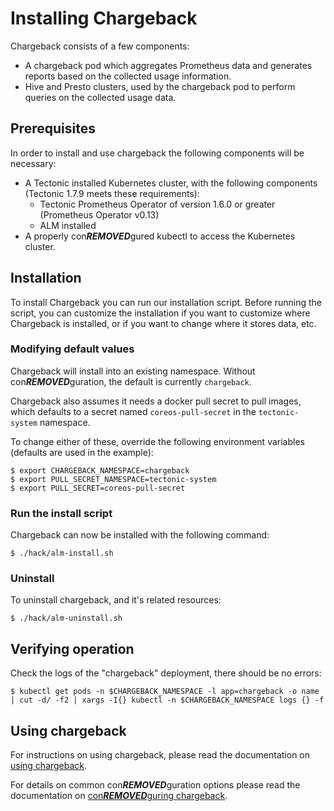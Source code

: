 # Installing Chargeback

Chargeback consists of a few components:

- A chargeback pod which aggregates Prometheus data and generates reports based
  on the collected usage information.
- Hive and Presto clusters, used by the chargeback pod to perform queries on the
  collected usage data.

## Prerequisites

In order to install and use chargeback the following components will be
necessary:

- A Tectonic installed Kubernetes cluster, with the following components
  (Tectonic 1.7.9 meets these requirements):
  - Tectonic Prometheus Operator of version 1.6.0 or greater (Prometheus
    Operator v0.13)
  - ALM installed
- A properly con***REMOVED***gured kubectl to access the Kubernetes cluster.

## Installation

To install Chargeback you can run our installation script.
Before running the script, you can customize the installation if you want to
customize where Chargeback is installed, or if you want to change where it
stores data, etc.

### Modifying default values

Chargeback will install into an existing namespace. Without con***REMOVED***guration, the
default is currently `chargeback`.

Chargeback also assumes it needs a docker pull secret to pull images, which
defaults to a secret named `coreos-pull-secret` in the `tectonic-system`
namespace.

To change either of these, override the following environment variables
(defaults are used in the example):

```
$ export CHARGEBACK_NAMESPACE=chargeback
$ export PULL_SECRET_NAMESPACE=tectonic-system
$ export PULL_SECRET=coreos-pull-secret
```

### Run the install script

Chargeback can now be installed with the following command:

```
$ ./hack/alm-install.sh
```

### Uninstall

To uninstall chargeback, and it's related resources:

```
$ ./hack/alm-uninstall.sh
```

## Verifying operation

Check the logs of the "chargeback" deployment, there should be no errors:

```
$ kubectl get pods -n $CHARGEBACK_NAMESPACE -l app=chargeback -o name | cut -d/ -f2 | xargs -I{} kubectl -n $CHARGEBACK_NAMESPACE logs {} -f
```

## Using chargeback

For instructions on using chargeback, please read the documentation on [using chargeback](Using-chargeback.md).

For details on common con***REMOVED***guration options please read the documentation on [con***REMOVED***guring chargeback](con***REMOVED***guration.md).
